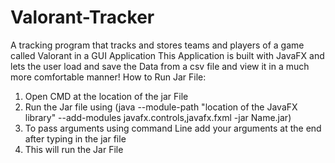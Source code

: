 # Valorant-Tracker
A tracking program that tracks and stores teams and players of a game called Valorant in a GUI Application This Application is built with JavaFX and lets the user load and save the Data from a csv file and view it in a much more comfortable manner!
How to Run Jar File:
1. Open CMD at the location of the jar File
2. Run the Jar file using (java --module-path "location of the JavaFX library" --add-modules javafx.controls,javafx.fxml -jar Name.jar)
3. To pass arguments using command Line add your arguments at the end after typing in the jar file
4. This will run the Jar File
